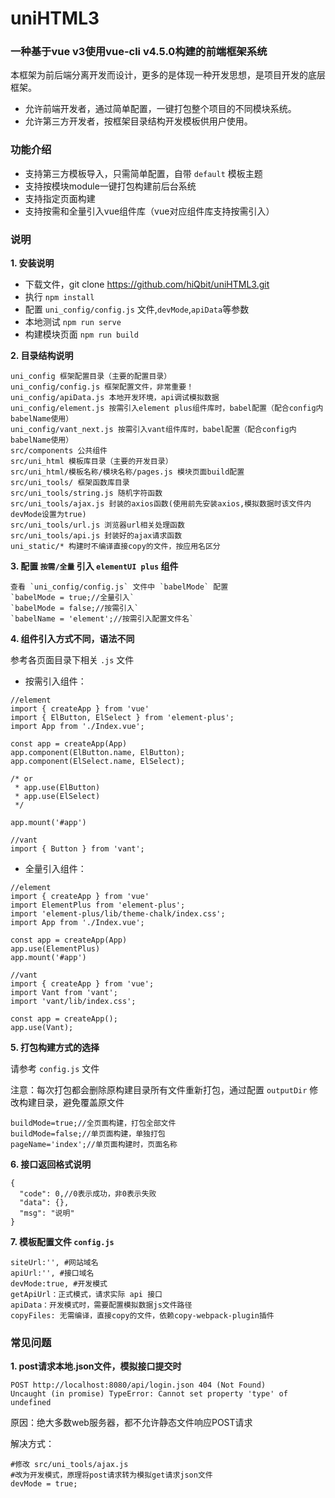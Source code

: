 # uniHTML3
### 一种基于vue v3使用vue-cli v4.5.0构建的前端框架系统
本框架为前后端分离开发而设计，更多的是体现一种开发思想，是项目开发的底层框架。

- 允许前端开发者，通过简单配置，一键打包整个项目的不同模块系统。
- 允许第三方开发者，按框架目录结构开发模板供用户使用。

### 功能介绍

* 支持第三方模板导入，只需简单配置，自带 `default` 模板主题
* 支持按模块module一键打包构建前后台系统
* 支持指定页面构建
* 支持按需和全量引入vue组件库（vue对应组件库支持按需引入）

### 说明

**1. 安装说明**

* 下载文件，git clone https://github.com/hiQbit/uniHTML3.git
* 执行 `npm install`
* 配置 `uni_config/config.js` 文件,`devMode`,`apiData`等参数
* 本地测试 `npm run serve`
* 构建模块页面 `npm run build`

**2. 目录结构说明**

```
uni_config 框架配置目录（主要的配置目录）
uni_config/config.js 框架配置文件，非常重要！
uni_config/apiData.js 本地开发环境，api调试模拟数据
uni_config/element.js 按需引入element plus组件库时，babel配置（配合config内babelName使用）
uni_config/vant_next.js 按需引入vant组件库时，babel配置（配合config内babelName使用）
src/components 公共组件
src/uni_html 模板库目录（主要的开发目录）
src/uni_html/模板名称/模块名称/pages.js 模块页面build配置
src/uni_tools/ 框架函数库目录
src/uni_tools/string.js 随机字符函数
src/uni_tools/ajax.js 封装的axios函数(使用前先安装axios,模拟数据时该文件内devMode设置为true)
src/uni_tools/url.js 浏览器url相关处理函数
src/uni_tools/api.js 封装好的ajax请求函数
uni_static/* 构建时不编译直接copy的文件，按应用名区分
```

**3. 配置 `按需/全量` 引入 `elementUI plus` 组件**

    查看 `uni_config/config.js` 文件中 `babelMode` 配置
    `babelMode = true;//全量引入`
    `babelMode = false;//按需引入`
    `babelName = 'element';//按需引入配置文件名`

**4. 组件引入方式不同，语法不同**

参考各页面目录下相关 `.js` 文件

* 按需引入组件：

```
//element
import { createApp } from 'vue'
import { ElButton, ElSelect } from 'element-plus';
import App from './Index.vue';

const app = createApp(App)
app.component(ElButton.name, ElButton);
app.component(ElSelect.name, ElSelect);

/* or
 * app.use(ElButton)
 * app.use(ElSelect)
 */

app.mount('#app')
```

```
//vant
import { Button } from 'vant';
```

* 全量引入组件：

```
//element
import { createApp } from 'vue'
import ElementPlus from 'element-plus';
import 'element-plus/lib/theme-chalk/index.css';
import App from './Index.vue';

const app = createApp(App)
app.use(ElementPlus)
app.mount('#app')
```

```
//vant
import { createApp } from 'vue';
import Vant from 'vant';
import 'vant/lib/index.css';

const app = createApp();
app.use(Vant);
```

**5. 打包构建方式的选择**

请参考 `config.js` 文件

注意：每次打包都会删除原构建目录所有文件重新打包，通过配置 `outputDir` 修改构建目录，避免覆盖原文件

```
buildMode=true;//全页面构建，打包全部文件
buildMode=false;//单页面构建，单独打包
pageName='index';//单页面构建时，页面名称
```

**6. 接口返回格式说明**

```
{
  "code": 0,//0表示成功，非0表示失败
  "data": {},
  "msg": "说明"
}
```

**7. 模板配置文件 `config.js`**

```
siteUrl:'', #网站域名
apiUrl:'', #接口域名
devMode:true, #开发模式
getApiUrl：正式模式，请求实际 api 接口
apiData：开发模式时，需要配置模拟数据js文件路径
copyFiles: 无需编译，直接copy的文件，依赖copy-webpack-plugin插件
```

### 常见问题

**1. post请求本地.json文件，模拟接口提交时**

```
POST http://localhost:8080/api/login.json 404 (Not Found)
Uncaught (in promise) TypeError: Cannot set property 'type' of undefined
```

原因：绝大多数web服务器，都不允许静态文件响应POST请求

解决方式：
```
#修改 src/uni_tools/ajax.js
#改为开发模式，原理将post请求转为模拟get请求json文件
devMode = true;
```